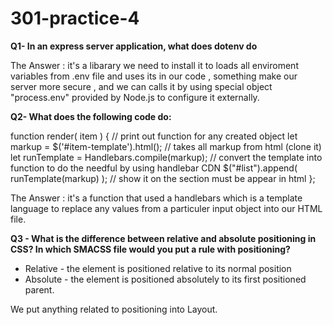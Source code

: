 # 301-practice-4

__Q1- In an express server application, what does dotenv do__

The Answer : it's a libarary we need to install it to loads all enviroment variables from .env file and uses its in our code , something make our server more secure , and we can calls it by using special object "process.env" provided by Node.js to configure it externally. 

__Q2- What does the following code do:__

function render( item ) {                                       // print out function for any created object 
  let markup = $('#item-template').html();                      // takes all markup from html (clone it)
  let runTemplate = Handlebars.compile(markup);                 // convert the template into function to do the needful by using handlebar CDN 
  $("#list").append( runTemplate(markup) );                     // show it on the section must be appear in html 
};

The Answer : it's a function that used a handlebars which is a template language to replace any values from a particuler input object into our HTML file. 


__Q3 - What is the difference between relative and absolute positioning in CSS? In which SMACSS file would you put a rule with positioning?__
* Relative - the element is positioned relative to its normal position  
* Absolute - the element is positioned absolutely to its first positioned parent.

We put anything related to positioning into Layout. 


